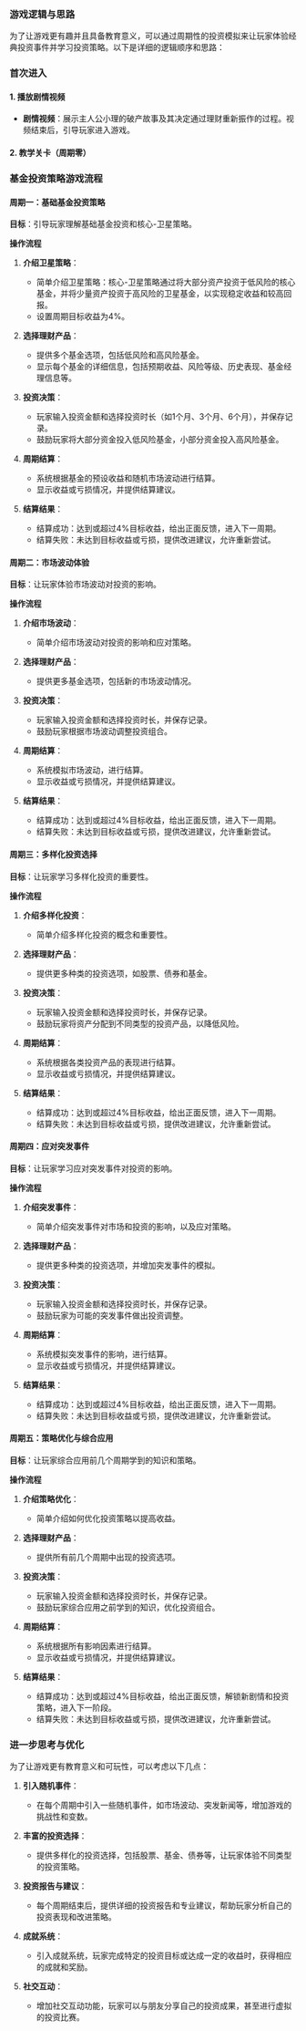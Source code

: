 ### 游戏逻辑与思路

为了让游戏更有趣并且具备教育意义，可以通过周期性的投资模拟来让玩家体验经典投资事件并学习投资策略。以下是详细的逻辑顺序和思路：

### 首次进入

#### 1. 播放剧情视频

- **剧情视频**：展示主人公小理的破产故事及其决定通过理财重新振作的过程。视频结束后，引导玩家进入游戏。

#### 2. 教学关卡（周期零）

### 基金投资策略游戏流程

#### 周期一：基础基金投资策略
**目标**：引导玩家理解基础基金投资和核心-卫星策略。

**操作流程**
1. **介绍卫星策略**：
    - 简单介绍卫星策略：核心-卫星策略通过将大部分资产投资于低风险的核心基金，并将少量资产投资于高风险的卫星基金，以实现稳定收益和较高回报。
    - 设置周期目标收益为4%。

2. **选择理财产品**：
    - 提供多个基金选项，包括低风险和高风险基金。
    - 显示每个基金的详细信息，包括预期收益、风险等级、历史表现、基金经理信息等。

3. **投资决策**：
    - 玩家输入投资金额和选择投资时长（如1个月、3个月、6个月），并保存记录。
    - 鼓励玩家将大部分资金投入低风险基金，小部分资金投入高风险基金。

4. **周期结算**：
    - 系统根据基金的预设收益和随机市场波动进行结算。
    - 显示收益或亏损情况，并提供结算建议。

5. **结算结果**：
    - 结算成功：达到或超过4%目标收益，给出正面反馈，进入下一周期。
    - 结算失败：未达到目标收益或亏损，提供改进建议，允许重新尝试。

#### 周期二：市场波动体验
**目标**：让玩家体验市场波动对投资的影响。

**操作流程**
1. **介绍市场波动**：
    - 简单介绍市场波动对投资的影响和应对策略。

2. **选择理财产品**：
    - 提供更多基金选项，包括新的市场波动情况。

3. **投资决策**：
    - 玩家输入投资金额和选择投资时长，并保存记录。
    - 鼓励玩家根据市场波动调整投资组合。

4. **周期结算**：
    - 系统模拟市场波动，进行结算。
    - 显示收益或亏损情况，并提供结算建议。

5. **结算结果**：
    - 结算成功：达到或超过4%目标收益，给出正面反馈，进入下一周期。
    - 结算失败：未达到目标收益或亏损，提供改进建议，允许重新尝试。

#### 周期三：多样化投资选择
**目标**：让玩家学习多样化投资的重要性。

**操作流程**
1. **介绍多样化投资**：
    - 简单介绍多样化投资的概念和重要性。

2. **选择理财产品**：
    - 提供更多种类的投资选项，如股票、债券和基金。

3. **投资决策**：
    - 玩家输入投资金额和选择投资时长，并保存记录。
    - 鼓励玩家将资产分配到不同类型的投资产品，以降低风险。

4. **周期结算**：
    - 系统根据各类投资产品的表现进行结算。
    - 显示收益或亏损情况，并提供结算建议。

5. **结算结果**：
    - 结算成功：达到或超过4%目标收益，给出正面反馈，进入下一周期。
    - 结算失败：未达到目标收益或亏损，提供改进建议，允许重新尝试。

#### 周期四：应对突发事件
**目标**：让玩家学习应对突发事件对投资的影响。

**操作流程**
1. **介绍突发事件**：
    - 简单介绍突发事件对市场和投资的影响，以及应对策略。

2. **选择理财产品**：
    - 提供更多种类的投资选项，并增加突发事件的模拟。

3. **投资决策**：
    - 玩家输入投资金额和选择投资时长，并保存记录。
    - 鼓励玩家为可能的突发事件做出投资调整。

4. **周期结算**：
    - 系统模拟突发事件的影响，进行结算。
    - 显示收益或亏损情况，并提供结算建议。

5. **结算结果**：
    - 结算成功：达到或超过4%目标收益，给出正面反馈，进入下一周期。
    - 结算失败：未达到目标收益或亏损，提供改进建议，允许重新尝试。

#### 周期五：策略优化与综合应用
**目标**：让玩家综合应用前几个周期学到的知识和策略。

**操作流程**
1. **介绍策略优化**：
    - 简单介绍如何优化投资策略以提高收益。

2. **选择理财产品**：
    - 提供所有前几个周期中出现的投资选项。

3. **投资决策**：
    - 玩家输入投资金额和选择投资时长，并保存记录。
    - 鼓励玩家综合应用之前学到的知识，优化投资组合。

4. **周期结算**：
    - 系统根据所有影响因素进行结算。
    - 显示收益或亏损情况，并提供结算建议。

5. **结算结果**：
    - 结算成功：达到或超过4%目标收益，给出正面反馈，解锁新剧情和投资策略，进入下一阶段。
    - 结算失败：未达到目标收益或亏损，提供改进建议，允许重新尝试。

### 进一步思考与优化

为了让游戏更有教育意义和可玩性，可以考虑以下几点：

1. **引入随机事件**：
   - 在每个周期中引入一些随机事件，如市场波动、突发新闻等，增加游戏的挑战性和变数。

2. **丰富的投资选择**：
   - 提供多样化的投资选择，包括股票、基金、债券等，让玩家体验不同类型的投资策略。

3. **投资报告与建议**：
   - 每个周期结束后，提供详细的投资报告和专业建议，帮助玩家分析自己的投资表现和改进策略。

4. **成就系统**：
   - 引入成就系统，玩家完成特定的投资目标或达成一定的收益时，获得相应的成就和奖励。

5. **社交互动**：
   - 增加社交互动功能，玩家可以与朋友分享自己的投资成果，甚至进行虚拟的投资比赛。


```
